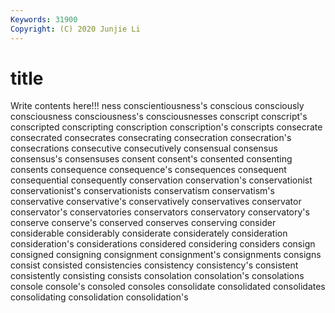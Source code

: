 ```yaml
---
Keywords: 31900
Copyright: (C) 2020 Junjie Li
---
```


# title

Write contents here!!!
ness
conscientiousness's 
conscious 
consciously 
consciousness 
consciousness's 
consciousnesses 
conscript 
conscript's 
conscripted 
conscripting
conscription 
conscription's 
conscripts 
consecrate 
consecrated 
consecrates 
consecrating 
consecration 
consecration's 
consecrations
consecutive 
consecutively 
consensual 
consensus 
consensus's 
consensuses 
consent 
consent's 
consented 
consenting
consents 
consequence 
consequence's 
consequences 
consequent 
consequential 
consequently 
conservation 
conservation's 
conservationist
conservationist's 
conservationists 
conservatism 
conservatism's 
conservative 
conservative's 
conservatively 
conservatives 
conservator 
conservator's
conservatories 
conservators 
conservatory 
conservatory's 
conserve 
conserve's 
conserved 
conserves 
conserving 
consider
considerable 
considerably 
considerate 
considerately 
consideration 
consideration's 
considerations 
considered 
considering 
considers
consign 
consigned 
consigning 
consignment 
consignment's 
consignments 
consigns 
consist 
consisted 
consistencies
consistency 
consistency's 
consistent 
consistently 
consisting 
consists 
consolation 
consolation's 
consolations 
console
console's 
consoled 
consoles 
consolidate 
consolidated 
consolidates 
consolidating 
consolidation 
consolidation's 
